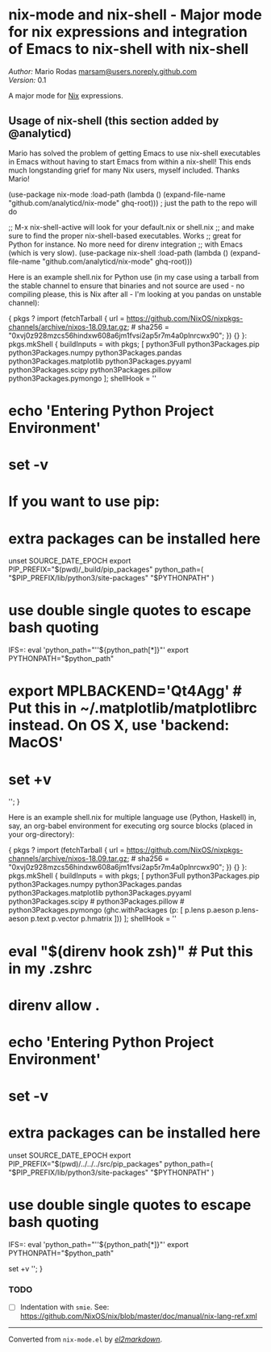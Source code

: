 # nix-mode and nix-shell - Major mode for nix expressions and integration of Emacs to nix-shell with nix-shell

*Author:* Mario Rodas <marsam@users.noreply.github.com><br>
*Version:* 0.1<br>

A major mode for [Nix][] expressions.

## Usage of nix-shell (this section added by @analyticd)
Mario has solved the problem of getting Emacs to use nix-shell
executables in Emacs without having to start Emacs from within a
nix-shell! This ends much longstanding grief for many Nix users,
myself included. Thanks Mario!

(use-package nix-mode
  :load-path (lambda () (expand-file-name "github.com/analyticd/nix-mode" ghq-root))) ; just the path to the repo will do

;; M-x nix-shell-active will look for your default.nix or shell.nix
;; and make sure to find the proper nix-shell-based executables. Works
;; great for Python for instance. No more need for direnv integration
;; with Emacs (which is very slow).
(use-package nix-shell
   :load-path (lambda () (expand-file-name "github.com/analyticd/nix-mode" ghq-root))) 
   
Here is an example shell.nix for Python use (in my case using a tarball from the
stable channel to ensure that binaries and not source are used - no
compiling please, this is Nix after all - I'm looking at you pandas on
unstable channel):

{
  pkgs ? import (fetchTarball {
    url = https://github.com/NixOS/nixpkgs-channels/archive/nixos-18.09.tar.gz;
    # sha256 = "0xvj0z928mzcs56hindxw608a6jm1fvsi2ap5r7m4a0plnrcwx90";
  }) {}
}:
pkgs.mkShell {
  buildInputs = with pkgs; [
    python3Full
    python3Packages.pip
    python3Packages.numpy
    python3Packages.pandas
    python3Packages.matplotlib
    python3Packages.pyyaml
    python3Packages.scipy
    python3Packages.pillow
    python3Packages.pymongo
  ];
  shellHook = ''
  # echo 'Entering Python Project Environment'
  # set -v

  # If you want to use pip:
  # extra packages can be installed here
  unset SOURCE_DATE_EPOCH
  export PIP_PREFIX="$(pwd)/_build/pip_packages"
  python_path=(
    "$PIP_PREFIX/lib/python3/site-packages"
    "$PYTHONPATH"
  )
  # use double single quotes to escape bash quoting
  IFS=: eval 'python_path="''${python_path[*]}"'
  export PYTHONPATH="$python_path"
  # export MPLBACKEND='Qt4Agg'  # Put this in ~/.matplotlib/matplotlibrc instead. On OS X, use 'backend: MacOS'

  # set +v
  '';
}

Here is an example shell.nix for multiple language use (Python,
Haskell) in, say, an org-babel environment for executing org source
blocks (placed in your org-directory):

{
  pkgs ? import (fetchTarball {
    url = https://github.com/NixOS/nixpkgs-channels/archive/nixos-18.09.tar.gz;
    # sha256 = "0xvj0z928mzcs56hindxw608a6jm1fvsi2ap5r7m4a0plnrcwx90";
  }) {}
}:
pkgs.mkShell {
  buildInputs = with pkgs; [
    python3Full
    python3Packages.pip
    python3Packages.numpy
    python3Packages.pandas
    python3Packages.matplotlib
    python3Packages.pyyaml
    python3Packages.scipy
    # python3Packages.pillow
    # python3Packages.pymongo
    (ghc.withPackages (p: [
      p.lens p.aeson p.lens-aeson p.text p.vector p.hmatrix
    ]))
  ];
  shellHook = ''
  # eval "$(direnv hook zsh)"  # Put this in my .zshrc
  # direnv allow .

  # echo 'Entering Python Project Environment'
  # set -v

  # extra packages can be installed here
  unset SOURCE_DATE_EPOCH
  export PIP_PREFIX="$(pwd)/../../../src/pip_packages"
  python_path=(
    "$PIP_PREFIX/lib/python3/site-packages"
    "$PYTHONPATH"
  )
  # use double single quotes to escape bash quoting
  IFS=: eval 'python_path="''${python_path[*]}"'
  export PYTHONPATH="$python_path"

  set +v
  '';
}

### TODO

+ [ ] Indentation with `smie`.  See: https://github.com/NixOS/nix/blob/master/doc/manual/nix-lang-ref.xml

[Nix]: https://nixos.org/nix/


---
Converted from `nix-mode.el` by [*el2markdown*](https://github.com/Lindydancer/el2markdown).

